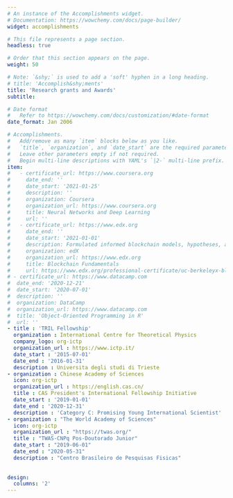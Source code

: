 ```yaml
---
# An instance of the Accomplishments widget.
# Documentation: https://wowchemy.com/docs/page-builder/
widget: accomplishments

# This file represents a page section.
headless: true

# Order that this section appears on the page.
weight: 50

# Note: `&shy;` is used to add a 'soft' hyphen in a long heading.
# title: 'Accomplish&shy;ments'
title: 'Research grants and Awards'
subtitle:

# Date format
#   Refer to https://wowchemy.com/docs/customization/#date-format
date_format: Jan 2006

# Accomplishments.
#   Add/remove as many `item` blocks below as you like.
#   `title`, `organization`, and `date_start` are the required parameters.
#   Leave other parameters empty if not required.
#   Begin multi-line descriptions with YAML's `|2-` multi-line prefix.
item:
#   - certificate_url: https://www.coursera.org
#     date_end: ''
#     date_start: '2021-01-25'
#     description: ''
#     organization: Coursera
#     organization_url: https://www.coursera.org
#     title: Neural Networks and Deep Learning
#     url: ''
#   - certificate_url: https://www.edx.org
#     date_end: ''
#     date_start: '2021-01-01'
#     description: Formulated informed blockchain models, hypotheses, and use cases.
#     organization: edX
#     organization_url: https://www.edx.org
#     title: Blockchain Fundamentals
#     url: https://www.edx.org/professional-certificate/uc-berkeleyx-blockchain-fundamentals
# - certificate_url: https://www.datacamp.com
#  date_end: '2020-12-21'
#  date_start: '2020-07-01'
#  description: ''
#  organization: DataCamp
#  organization_url: https://www.datacamp.com     
#  title: 'Object-Oriented Programming in R'
#  url: ''
- title : 'TRIL Fellowship'
  organization : International Centre for Theoretical Physics
  company_logo: org-ictp
  organization_url : https://www.ictp.it/
  date_start : '2015-07-01'
  date_end : '2016-01-31'
  description : Universita degli studi di Trieste
- organization : Chinese Academy of Sciences
  icon: org-ictp
  organization_url : https://english.cas.cn/
  title : CAS President's International Fellowship Initiative
  date_start : '2019-01-01'
  date_end : '2020-12-31'
  description : 'Category C: Promising Young International Scientist'
- organization : "The World Academy of Sciences"
  icon: org-ictp
  organization_url : "https://twas.org/"
  title : "TWAS-CNPq Pos-Doutorado Junior"
  date_start : "2019-06-01"
  date_end : "2020-05-31"
  description : "Centro Brasileiro de Pesquisas Fisicas"  
  
  
design:
  columns: '2'
---
```

 
